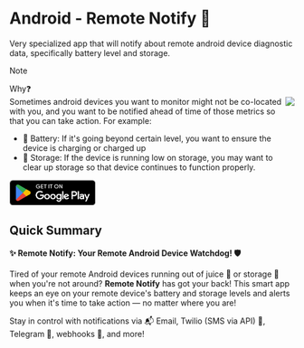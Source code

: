 # Android - Remote Notify 🔔
Very specialized app that will notify about remote android device diagnostic data, specifically battery level and storage.

> [!NOTE]  
> Why❓  
> <img src="https://github.com/user-attachments/assets/0c14f049-02fc-4184-af26-ba9a6f7e530c" height="180" align="right">
> Sometimes android devices you want to monitor might not be co-located with you, and you want to be notified ahead of time of those metrics so that you can take action. For example:
> * 🪫 Battery: If it's going beyond certain level, you want to ensure the device is charging or charged up
> * 💾 Storage: If the device is running low on storage, you may want to clear up storage so that device continues to function properly.

<a href="https://play.google.com/store/apps/details?id=dev.hossain.remotenotify&pcampaignid=web_share" target="_blank"><img src="project-resources/google-play/GetItOnGooglePlay_Badge_Web_color_English.png" height="45"></a>

## Quick Summary

**✨ Remote Notify: Your Remote Android Device Watchdog! 🛡️**

Tired of your remote Android devices running out of juice 🔋 or storage 💾 when you're not around?
**Remote Notify** has got your back! This smart app keeps an eye on your remote device's battery and storage levels and alerts you when it's time to take action — no matter where you are!

Stay in control with notifications via 📬 Email, Twilio (SMS via API) 📲, Telegram 📢, webhooks 🔗, and more!
